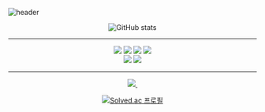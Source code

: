 ![header](https://capsule-render.vercel.app/api?type=waving&color=auto&height=300&section=header&text=Chaeeun's%GitHub&fontSize=90)

<div align="center">
    
![GitHub stats](https://github-readme-stats.vercel.app/api?username=limce106&show_icons=true&theme=onedark)
</div>

---

<div align="center">
<img src="https://img.shields.io/badge/UnrealEngine-0E1128.svg?style=for-the-badge&logo=unrealengine&logoColor=#0E1128" />
<img src="https://img.shields.io/badge/Unity-FFFFFF.svg?style=for-the-badge&logo=unity&logoColor=black" />
<img src="https://img.shields.io/badge/C++-00599C.svg?style=for-the-badge&logo=cplusplus&logoColor=#00599C" />
<img src="https://img.shields.io/badge/C Sharp-A8B9CC.svg?style=for-the-badge&logo=visual-studio-code&logoColor=#A8B9CC" />
</div>

<div align="center">
<img src="https://img.shields.io/badge/Github-181717.svg?style=for-the-badge&logo=github&logoColor=white" />
<img src="https://img.shields.io/badge/VisualStudioCode-007ACC.svg?style=for-the-badge&logo=visual-studio-code&logoColor=white" />
</div>

---

<div align="center">
<a href="https://velog.io/@limce">
    <img src="https://img.shields.io/badge/Velog-1EBC8F?style=for-the-badge&logo=velog&logoColor=white" />&nbsp
  </a>
</div>

<div align="center">
    
[![Solved.ac
프로필](http://mazassumnida.wtf/api/mini/generate_badge?boj=limce106)](https://solved.ac/limce106)
</div>
